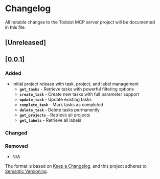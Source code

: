 # Changelog
All notable changes to the Todoist MCP server project will be documented in this file.

## [Unreleased]

## [0.0.1]
### Added
- Initial project release with task, project, and label management
  - **`get_tasks`** - Retrieve tasks with powerful filtering options
  - **`create_task`** - Create new tasks with full parameter support
  - **`update_task`** - Update existing tasks
  - **`complete_task`** - Mark tasks as completed
  - **`delete_task`** - Delete tasks permanently
  - **`get_projects`** - Retrieve all projects
  - **`get_labels`** - Retrieve all labels
### Changed

### Removed
- N/A

The format is based on [Keep a Changelog](https://keepachangelog.com/en/1.1.0/),
and this project adheres to [Semantic Versioning](https://semver.org/spec/v2.0.0.html).
